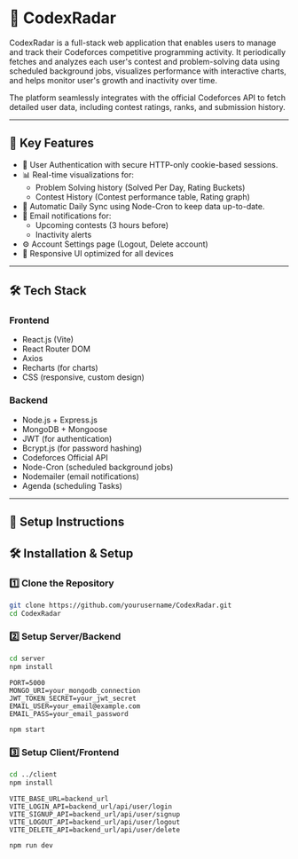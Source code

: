 # 🚀 CodexRadar

CodexRadar is a full-stack web application that enables users to manage and track their Codeforces competitive programming activity. It periodically fetches and analyzes each user's contest and problem-solving data using scheduled background jobs, visualizes performance with interactive charts, and helps monitor user's growth and inactivity over time.

The platform seamlessly integrates with the official Codeforces API to fetch detailed user data, including contest ratings, ranks, and submission history.

---

## 📌 Key Features

- 🔐 User Authentication with secure HTTP-only cookie-based sessions.
- 📊 Real-time visualizations for:
  - Problem Solving history (Solved Per Day, Rating Buckets)
  - Contest History (Contest performance table, Rating graph)
- 🔄 Automatic Daily Sync using Node-Cron to keep data up-to-date.
- 📧 Email notifications for:
  - Upcoming contests (3 hours before)
  - Inactivity alerts
- ⚙️ Account Settings page (Logout, Delete account)
- 📱 Responsive UI optimized for all devices

---

## 🛠️ Tech Stack

### Frontend
- React.js (Vite)
- React Router DOM
- Axios
- Recharts (for charts)
- CSS (responsive, custom design)

### Backend
- Node.js + Express.js
- MongoDB + Mongoose
- JWT (for authentication)
- Bcrypt.js (for password hashing)
- Codeforces Official API
- Node-Cron (scheduled background jobs)
- Nodemailer (email notifications)
- Agenda (scheduling Tasks)
---


## 🔧 Setup Instructions

## 🛠️ Installation & Setup
### 1️⃣ Clone the Repository
```sh
git clone https://github.com/yourusername/CodexRadar.git
cd CodexRadar
```

### 2️⃣ Setup Server/Backend
```sh
cd server
npm install
```
```env
PORT=5000
MONGO_URI=your_mongodb_connection
JWT_TOKEN_SECRET=your_jwt_secret
EMAIL_USER=your_email@example.com
EMAIL_PASS=your_email_password
```
```sh
npm start
```


### 3️⃣ Setup Client/Frontend
```sh
cd ../client
npm install
```
```env
VITE_BASE_URL=backend_url
VITE_LOGIN_API=backend_url/api/user/login
VITE_SIGNUP_API=backend_url/api/user/signup
VITE_LOGOUT_API=backend_url/api/user/logout
VITE_DELETE_API=backend_url/api/user/delete
```
```sh
npm run dev
```

